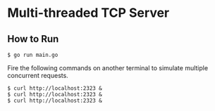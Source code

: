 # Multi-threaded TCP Server

## How to Run

```
$ go run main.go
```

Fire the following commands on another terminal to simulate
multiple concurrent requests.

```
$ curl http://localhost:2323 &
$ curl http://localhost:2323 &
$ curl http://localhost:2323 &
```

